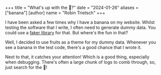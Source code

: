 +++
title = "What's up with the 🍌?"
date = "2024-01-26"
aliases = ["banana"]
[author]
name = "Robin Trietsch"
+++

I have been asked a few times why I have a banana on my website. Whilst testing the software that I write, I often need
to generate dummy data. You could use a [faker library](https://github.com/DiUS/java-faker) for that. But where's the
fun in that?

Well, I decided to use fruits as a theme for my dummy data. Whenever you see a banana in the test code, there's a good
chance that I wrote it.

Next to that, it catches your attention! Which is a good thing, especially when debugging. There's often a large chunk
of logs to comb through, so, just search for the 🍌!
